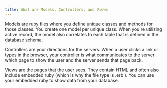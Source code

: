 ```yaml
---
title: What are Models, Controllers, and Views
---
```


Models are ruby files where you define unique classes and methods for those classes. You create one model per unique class. When you're utilizing active record, the model also correlates to each table that is defined in the database schema.

Controllers are your directions for the servers. When a user clicks a link or types in the browser, your controller is what communicates to the server which page to show the user and the server sends that page back.

Views are the pages that the user sees. They contain HTML and often also include embedded ruby (which is why the file type is .erb ). You can use your embedded ruby to show data from your database.